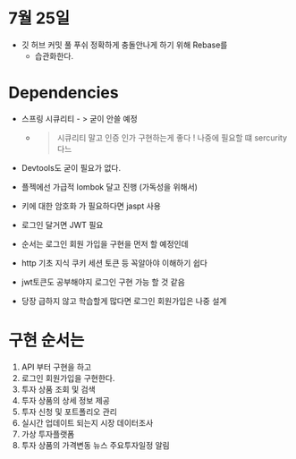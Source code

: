 # 7월 25일 

- 깃 허브 커밋 풀 푸쉬 정확하게 충돌안나게 하기 위해 Rebase를 
  - 습관화한다.

# Dependencies
- 스프링 시큐리티 - > 굳이 안쓸 예정 
  - > 시큐리티 말고 인증 인가 구현하는게 좋다 ! 나중에 필요할 떄 sercurity  다느

- Devtools도 굳이 필요가 없다. 
- 플젝에선 가급적 lombok 달고 진행 (가독성을 위해서)
- 키에 대한 암호화 가 필요하다면 jaspt 사용 
- 로그인 달거면 JWT 필요


- 순서는 로그인 회원 가입을 구현을 먼저 할 예정인데 
- http 기초 지식 쿠키 세션 토큰 등 꼭알아야 이해하기 쉽다 
- jwt토큰도 공부해야지 로그인 구현 가능 할 것 같음
- 당장 급하지 않고 학습할게 많다면 로그인 회원가입은 나중 설계 

# 구현 순서는 
1. API 부터 구현을 하고
2. 로그인 회원가입을 구현한다. 
3. 투자 상품 조회 및 검색 
4. 투자 상품의 상세 정보 제공
5. 투자 신청 및 포트폴리오 관리
6. 실시간 업데이트 되는지 시장 데이터조사 
7. 가상 투자플랫폼 
8. 투자 상품의 가격변동 뉴스 주요투자일정 알림

 # 
